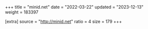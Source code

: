 +++
title = "minid.net"
date = "2022-03-22"
updated = "2023-12-13"
weight = 183397

[extra]
source = "http://minid.net"
ratio = 4
size = 179
+++
